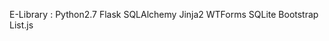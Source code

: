 E-Library :
            Python2.7
              Flask
              SQLAlchemy
              Jinja2
              WTForms
              SQLite
              Bootstrap
              List.js 
